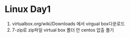 # Linux Day1

1. virtualbox.org/wiki/Downloads 에서 virgual box다운로드
2. 7-zip로 zip파일 virtual box 폴더 안 centos 압출 풀기

